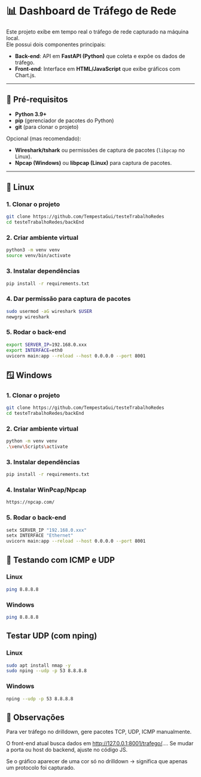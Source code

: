 # 📊 Dashboard de Tráfego de Rede

Este projeto exibe em tempo real o tráfego de rede capturado na máquina local.  
Ele possui dois componentes principais:  

- **Back-end**: API em **FastAPI (Python)** que coleta e expõe os dados de tráfego.  
- **Front-end**: Interface em **HTML/JavaScript** que exibe gráficos com Chart.js.  

---

## 🚀 Pré-requisitos

- **Python 3.9+**  
- **pip** (gerenciador de pacotes do Python)  
- **git** (para clonar o projeto)  

Opcional (mas recomendado):  
- **Wireshark/tshark** ou permissões de captura de pacotes (`libpcap` no Linux).  
- **Npcap (Windows)** ou **libpcap (Linux)** para captura de pacotes.  

---

## 🐧 Linux

### 1. Clonar o projeto
```bash
git clone https://github.com/TempestaGui/testeTrabalhoRedes
cd testeTrabalhoRedes/backEnd
```
### 2. Criar ambiente virtual
```bash
python3 -m venv venv
source venv/bin/activate
```
### 3. Instalar dependências
```bash
pip install -r requirements.txt
```
### 4. Dar permissão para captura de pacotes
```bash
sudo usermod -aG wireshark $USER
newgrp wireshark
```
### 5. Rodar o back-end
```bash
export SERVER_IP=192.168.0.xxx
export INTERFACE=eth0
uvicorn main:app --reload --host 0.0.0.0 --port 8001
```

## 🪟 Windows
### 1. Clonar o projeto
```bash
git clone https://github.com/TempestaGui/testeTrabalhoRedes
cd testeTrabalhoRedes/backEnd
```
### 2. Criar ambiente virtual
```bash
python -m venv venv
.\venv\Scripts\activate
```
### 3. Instalar dependências
```bash
pip install -r requirements.txt
```
### 4. Instalar WinPcap/Npcap
```bash
https://npcap.com/
```
### 5. Rodar o back-end
```bash
setx SERVER_IP "192.168.0.xxx"
setx INTERFACE "Ethernet"
uvicorn main:app --reload --host 0.0.0.0 --port 8001
```

## 🔎 Testando com ICMP e UDP
### Linux
```bash
ping 8.8.8.8
```
### Windows
```bash
ping 8.8.8.8
```

## Testar UDP (com nping)
### Linux
```bash
sudo apt install nmap -y
sudo nping --udp -p 53 8.8.8.8
```
### Windows
```bash
nping --udp -p 53 8.8.8.8
```

## 📌 Observações

Para ver tráfego no drilldown, gere pacotes TCP, UDP, ICMP manualmente.

O front-end atual busca dados em http://127.0.0.1:8001/trafego/....
Se mudar a porta ou host do backend, ajuste no código JS.

Se o gráfico aparecer de uma cor só no drilldown → significa que apenas um protocolo foi capturado.
